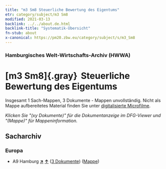 ```yaml
---
title: "m3 Sm8 Steuerliche Bewertung des Eigentums"
etr: category/subject/m3 Sm8
modified: 2021-03-13
backlink: ../../about.de.html
backlink-title: "Systematik-Übersicht"
fn-stub: about
x-canonical: https://pm20.zbw.eu/category/subject/s/m3_Sm8
---
```


### Hamburgisches Welt-Wirtschafts-Archiv (HWWA)
# [m3 Sm8]{.gray}&#8201; Steuerliche Bewertung des Eigentums&#160; 




Insgesamt 1 Sach-Mappen, 3 Dokumente - Mappen unvollständig.
Nicht als Mappe aufbereitetes Material finden Sie unter [digitalisierte Microfilme](/film/h1_sh.de.html).

_Klicken Sie "(xy Dokumente)" für die Dokumentanzeige im DFG-Viewer und "(Mappe)" für Mappeninformation._

## Sacharchiv




### Europa

- A9 Hamburg [**&nearr;**](../../../geo/i/140905/about.de.html "Hamburg (alle Mappen)") [**&uarr;**](../../../geo/about.de.html#A9 "Ländersystematik") (<a href="https://pm20.zbw.eu/dfgview/sh/140905,144876" title="über: Hamburg : Steuerliche Bewertung des Eigentums" target="_blank">3 Dokumente</a>) ([Mappe](../../../../folder/sh/1409xx/140905/1448xx/144876/about.de.html))


